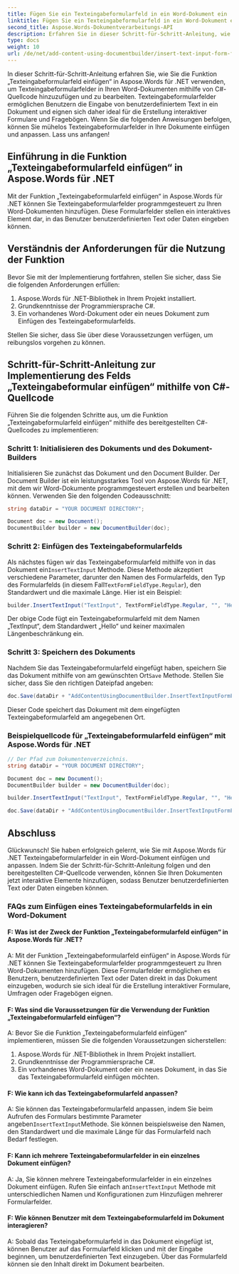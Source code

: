 ```yaml
---
title: Fügen Sie ein Texteingabeformularfeld in ein Word-Dokument ein
linktitle: Fügen Sie ein Texteingabeformularfeld in ein Word-Dokument ein
second_title: Aspose.Words-Dokumentverarbeitungs-API
description: Erfahren Sie in dieser Schritt-für-Schritt-Anleitung, wie Sie mit Aspose.Words für .NET Texteingabeformularfelder in Word-Dokumente einfügen.
type: docs
weight: 10
url: /de/net/add-content-using-documentbuilder/insert-text-input-form-field/
---
```

In dieser Schritt-für-Schritt-Anleitung erfahren Sie, wie Sie die Funktion „Texteingabeformularfeld einfügen“ in Aspose.Words für .NET verwenden, um Texteingabeformularfelder in Ihren Word-Dokumenten mithilfe von C#-Quellcode hinzuzufügen und zu bearbeiten. Texteingabeformularfelder ermöglichen Benutzern die Eingabe von benutzerdefiniertem Text in ein Dokument und eignen sich daher ideal für die Erstellung interaktiver Formulare und Fragebögen. Wenn Sie die folgenden Anweisungen befolgen, können Sie mühelos Texteingabeformularfelder in Ihre Dokumente einfügen und anpassen. Lass uns anfangen!

## Einführung in die Funktion „Texteingabeformularfeld einfügen“ in Aspose.Words für .NET

Mit der Funktion „Texteingabeformularfeld einfügen“ in Aspose.Words für .NET können Sie Texteingabeformularfelder programmgesteuert zu Ihren Word-Dokumenten hinzufügen. Diese Formularfelder stellen ein interaktives Element dar, in das Benutzer benutzerdefinierten Text oder Daten eingeben können.

## Verständnis der Anforderungen für die Nutzung der Funktion

Bevor Sie mit der Implementierung fortfahren, stellen Sie sicher, dass Sie die folgenden Anforderungen erfüllen:

1. Aspose.Words für .NET-Bibliothek in Ihrem Projekt installiert.
2. Grundkenntnisse der Programmiersprache C#.
3. Ein vorhandenes Word-Dokument oder ein neues Dokument zum Einfügen des Texteingabeformularfelds.

Stellen Sie sicher, dass Sie über diese Voraussetzungen verfügen, um reibungslos vorgehen zu können.

## Schritt-für-Schritt-Anleitung zur Implementierung des Felds „Texteingabeformular einfügen“ mithilfe von C#-Quellcode

Führen Sie die folgenden Schritte aus, um die Funktion „Texteingabeformularfeld einfügen“ mithilfe des bereitgestellten C#-Quellcodes zu implementieren:

### Schritt 1: Initialisieren des Dokuments und des Dokument-Builders

Initialisieren Sie zunächst das Dokument und den Document Builder. Der Document Builder ist ein leistungsstarkes Tool von Aspose.Words für .NET, mit dem wir Word-Dokumente programmgesteuert erstellen und bearbeiten können. Verwenden Sie den folgenden Codeausschnitt:

```csharp
string dataDir = "YOUR DOCUMENT DIRECTORY";

Document doc = new Document();
DocumentBuilder builder = new DocumentBuilder(doc);
```

### Schritt 2: Einfügen des Texteingabeformularfelds

 Als nächstes fügen wir das Texteingabeformularfeld mithilfe von in das Dokument ein`InsertTextInput` Methode. Diese Methode akzeptiert verschiedene Parameter, darunter den Namen des Formularfelds, den Typ des Formularfelds (in diesem Fall`TextFormFieldType.Regular`), den Standardwert und die maximale Länge. Hier ist ein Beispiel:

```csharp
builder.InsertTextInput("TextInput", TextFormFieldType.Regular, "", "Hello", 0);
```

Der obige Code fügt ein Texteingabeformularfeld mit dem Namen „TextInput“, dem Standardwert „Hello“ und keiner maximalen Längenbeschränkung ein.

### Schritt 3: Speichern des Dokuments

 Nachdem Sie das Texteingabeformularfeld eingefügt haben, speichern Sie das Dokument mithilfe von am gewünschten Ort`Save` Methode. Stellen Sie sicher, dass Sie den richtigen Dateipfad angeben:

```csharp
doc.Save(dataDir + "AddContentUsingDocumentBuilder.InsertTextInputFormField.docx");
```

Dieser Code speichert das Dokument mit dem eingefügten Texteingabeformularfeld am angegebenen Ort.

### Beispielquellcode für „Texteingabeformularfeld einfügen“ mit Aspose.Words für .NET

```csharp
// Der Pfad zum Dokumentenverzeichnis.
string dataDir = "YOUR DOCUMENT DIRECTORY";

Document doc = new Document();
DocumentBuilder builder = new DocumentBuilder(doc);

builder.InsertTextInput("TextInput", TextFormFieldType.Regular, "", "Hello", 0);

doc.Save(dataDir + "AddContentUsingDocumentBuilder.InsertTextInputFormField.docx");
```

## Abschluss

Glückwunsch! Sie haben erfolgreich gelernt, wie Sie mit Aspose.Words für .NET Texteingabeformularfelder in ein Word-Dokument einfügen und anpassen. Indem Sie der Schritt-für-Schritt-Anleitung folgen und den bereitgestellten C#-Quellcode verwenden, können Sie Ihren Dokumenten jetzt interaktive Elemente hinzufügen, sodass Benutzer benutzerdefinierten Text oder Daten eingeben können.

### FAQs zum Einfügen eines Texteingabeformularfelds in ein Word-Dokument

#### F: Was ist der Zweck der Funktion „Texteingabeformularfeld einfügen“ in Aspose.Words für .NET?

A: Mit der Funktion „Texteingabeformularfeld einfügen“ in Aspose.Words für .NET können Sie Texteingabeformularfelder programmgesteuert zu Ihren Word-Dokumenten hinzufügen. Diese Formularfelder ermöglichen es Benutzern, benutzerdefinierten Text oder Daten direkt in das Dokument einzugeben, wodurch sie sich ideal für die Erstellung interaktiver Formulare, Umfragen oder Fragebögen eignen.

#### F: Was sind die Voraussetzungen für die Verwendung der Funktion „Texteingabeformularfeld einfügen“?

A: Bevor Sie die Funktion „Texteingabeformularfeld einfügen“ implementieren, müssen Sie die folgenden Voraussetzungen sicherstellen:
1. Aspose.Words für .NET-Bibliothek in Ihrem Projekt installiert.
2. Grundkenntnisse der Programmiersprache C#.
3. Ein vorhandenes Word-Dokument oder ein neues Dokument, in das Sie das Texteingabeformularfeld einfügen möchten.

#### F: Wie kann ich das Texteingabeformularfeld anpassen?

 A: Sie können das Texteingabeformularfeld anpassen, indem Sie beim Aufrufen des Formulars bestimmte Parameter angeben`InsertTextInput`Methode. Sie können beispielsweise den Namen, den Standardwert und die maximale Länge für das Formularfeld nach Bedarf festlegen.

#### F: Kann ich mehrere Texteingabeformularfelder in ein einzelnes Dokument einfügen?

 A: Ja, Sie können mehrere Texteingabeformularfelder in ein einzelnes Dokument einfügen. Rufen Sie einfach an`InsertTextInput` Methode mit unterschiedlichen Namen und Konfigurationen zum Hinzufügen mehrerer Formularfelder.

#### F: Wie können Benutzer mit dem Texteingabeformularfeld im Dokument interagieren?

A: Sobald das Texteingabeformularfeld in das Dokument eingefügt ist, können Benutzer auf das Formularfeld klicken und mit der Eingabe beginnen, um benutzerdefinierten Text einzugeben. Über das Formularfeld können sie den Inhalt direkt im Dokument bearbeiten.
